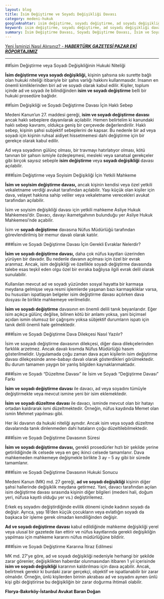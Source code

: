 ```yaml
---
layout: blog
title: İsim Değiştirme ve Soyadı Değişikliği Davası
category: medeni-hukuk
googleAnahtar: isim değiştirme, soyadı değiştirme, ad soyadı değişikliği davası, isim değişikliği, isim değiştirme dava dilekçesi, avukat, florya avukat, bakırköy avukat, istanbul avukat
keyword: isim değiştirme, soyadı değiştirme, ad soyadı değişikliği davası, isim değişikliği, isim değiştirme dava dilekçesi, avukat, florya avukat, bakırköy avukat, istanbul avukat
summary: İsim Değiştirme Davası, Soyadı Değiştirme Davası, İsim ve Soyadı Değişikliği Davası Yetkili Mahkeme, Ad ve Soyisim Değiştirme Dava Dilekçesi ve Dava Dilekçesinin İçeriği, Gerekli Evraklar ve Prosedür
---
```


[Yeni İsminizi Nasıl Alırsınız? - ***HABERTÜRK GAZETESİ PAZAR EKİ RÖPORTAJIMIZ***](http://www.haberturk.com/yasam/haber/1059411-yeni-isminizi-nasil-alirsiniz)

---


##İsim Değiştirme veya Soyadı Değişikliğinin Hukuki Niteliği

**İsim değiştirme veya soyadı değişikliği,** kişinin şahsına sıkı surette bağlı olan hukuki niteliği itibariyle bir şahıs varlığı hakkını kullanmasıdır. İnsanın en önemli kimliklerinden biri ad ve soyadı olarak kabul edilir. Kişiler, toplum içinde ad ve soyadı ile bilindiğinden **isim ve soyadı değiştirme** belli bir hukuki prosedüre bağlıdır.

##İsim Değişikliği ve Soyadı Değiştirme Davası İçin Haklı Sebep

Medeni Kanun’un 27. maddesi gereği, **isim ve soyadı değiştirme davası** ancak haklı sebeplere dayanılarak açılabilir. 
Hemen belirtelim ki kanundaki haklı sebep kavramı, oldukça geniş bir çerçevede değerlendirilir. Haklı sebep, kişinin şahsi subjektif  sebeplerini de kapsar. Bu nedenle bir ad veya soyadı için kişinin ruhsal aidiyet hissetmemesi dahi değiştirme için bir gerekçe olarak kabul edilir.

Ad veya soyadının gülünç olması, bir travmayı hatırlatıyor olması, kötü tanınan bir şahsın ismiyle özdeşleşmesi, mesleki veya sanatsal gerekçeler gibi birçok sayısız sebeple **isim değiştirme** veya **soyadı değişikliği** davası açılabilir.


###İsim Değiştirme veya Soyisim Değişikliği İçin Yetkili Mahkeme

**İsim ve soyisim değiştirme davası,** ancak kişinin kendisi veya özel yetkili vekaletname verdiği avukat tarafından açılabilir. Yaşı küçük olan kişiler için dava, velayet hakkına sahip veliler veya vekaletname verecekleri avukat tarafından açılabilir.

İsim ve soyisim değişikliği davası için yetkili mahkeme Asliye Hukuk Mahkemesi’dir. Davacı, davayı ikametgahının bulunduğu yer Asliye Hukuk Mahkemesi’nde açabilir.

İsim ve **soyadı değiştirme** davasına Nüfus Müdürlüğü tarafından görevlendirilmiş bir memur davalı olarak katılır.

###İsim ve Soyadı Değiştirme Davası İçin Gerekli Evraklar Nelerdir?

**İsim ve soyadı değiştirme davası,** daha çok nüfus kayıtları üzerinden yürüyen bir davadır.  Bu nedenle davanın açılması için özel bir evrak aranmaz. Ancak, isim değişikliği ve özellikle soyadı değiştirme davasında talebe esas teşkil eden olgu özel bir evraka bağlıysa ilgili evrak delil olarak sunulabilir.

Kullanılan mevcut ad ve soyadı yüzünden sosyal hayatta bir karmaşa meydana gelmişse veya resmi işlemlerde yaşanan bazı karmaşıklıklar varsa, bu hususları ispatlayan belgeler isim değiştirme davası açılırken dava dosyası ile birlikte mahkemeye verilmelidir.

**İsim ve soyadı değiştirme** davasının en önemli delili tanık beyanlarıdır. Eğer isim açıkça gülünç değilse, bilinen kötü bir anlamı yoksa, yani biçimsel açıdan ismin olumsuz bir çağrışımı yoksa sübjektif durumların ispatı için tanık delili önemli hale gelmektedir.

###İsim ve Soyadı Değiştirme Dava Dilekçesi Nasıl Yazılır?

İsim ve soayadı değiştirme davasının dilekçesi, diğer dava dilekçelerinden farklılık arzetmez. Ancak davalı kısımda Nüfus Müdürlüğü hasım gösterilmelidir. Uygulamada çoğu zaman dava açan kişilerin isim değiştirme davası dilekçesinde anne-babayı davalı olarak gösterdikleri görülmektedir. Bu durum tamamen yaygın bir yanlış bilgiden kaynaklanmaktadır.

###İsim ve Soyadı “Düzeltme Davası” ile İsim ve Soyadı “Değiştirme Davası” Farkı

**İsim ve soyadı değiştirme davası** ile davacı, ad veya soyadını tümüyle değiştirmekte veya mevcut ismine yeni bir isim eklemektedir.

**İsim ve soyadı düzeltme davası** ile davacı, isminde mevcut olan bir hatayı ortadan kaldırarak ismi düzeltmektedir. Örneğin, nüfus kaydında Memet olan ismin Mehmet yapılması gibi.

Her iki davanın da hukuki niteliği aynıdır. Ancak isim veya soyadı düzeltme davalarında tanık dinlenmeden dahi hataların çoğu düzeltilebilmektedir. 

###İsim ve Soyadı Değiştirme Davasının Süresi

**İsim ve soyadı değiştirme davası,** gerekli prosedürler hızlı bir şekilde yerine getirildiğinde ilk celsede veya en geç ikinci celsede tamamlanır. Dava mahkemeden mahkemeye değişmekle birlikte 3 ay – 5 ay gibi bir sürede tamamlanır. 



###İsim ve Soyadı Değiştirme Davasının Hukuki Sonucu

Medeni Kanun (MK) md. 27 gereği, **ad ve soyadı değişikliği** kişinin diğer şahsi hallerinde değişiklik meydana getirmez. Yani, davacı tarafından açılan isim değiştirme davası sırasında kişinin diğer bilgileri (medeni hali, doğum yeri, nüfusa kayıtlı olduğu yer vs.) değiştirilemez.

Erkek eş soyadını değiştirdiğinde evlilik dönemi içinde kadının soyadı da değişir. Ayrıca, yaşı 18’den küçük çocukların veya evlatlığın soyadı da başkaca bir işleme gerek olmadan kendiliğinden değişir.

**Ad ve soyadı değiştirme davası** kabul edildiğinde mahkeme değişikliği yerel veya ulusal bir gazetede ilan ettirir ve nüfus kayıtlarında gerekli değişikliğin yapılması için mahkeme kararını nüfus müdürlüğüne bildirir.

###İsim ve Soyadı Değiştirme Kararına İtiraz Edilmesi

MK md. 27’ye göre, ad ve soyadı değişikliği nedeniyle herhangi bir şekilde zarar görenler, değişiklikten haberdar olunmasından itibaren 1 yıl içerisinde **isim ve soyadı değişikliği** kararının kaldırılması için dava açabilir. Ancak, belirtmek gerekir ki burdaki zarar gerçekçi, objektif ve ispatlanabilir bir zarar olmalıdır. Örneğin, ünlü kişilerden birinin akrabası ad ve soyadını aynen ünlü kişi gibi değiştirirse bu değişikliğin bir zarar doğurma ihtimali olabilir.



**Florya-Bakırköy-İstanbul Avukat Baran Doğan**
